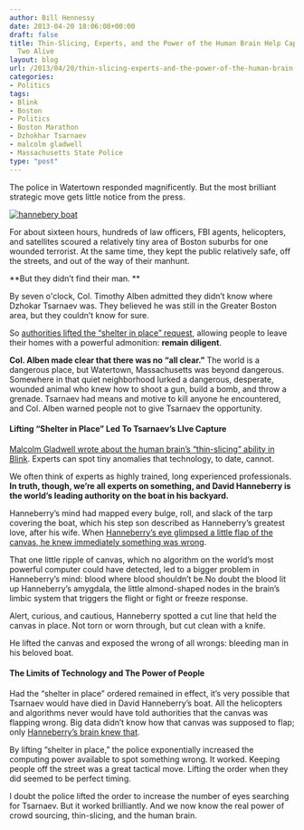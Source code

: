 ```yaml
---
author: Bill Hennessy
date: 2013-04-20 18:06:08+00:00
draft: false
title: Thin-Slicing, Experts, and the Power of the Human Brain Help Capture Suspect
  Two Alive
layout: blog
url: /2013/04/20/thin-slicing-experts-and-the-power-of-the-human-brain-capture-suspect-two-alive/
categories:
- Politics
tags:
- Blink
- Boston
- Politics
- Boston Marathon
- Dzhokhar Tsarnaev
- malcolm gladwell
- Massachusetts State Police
type: "post"
---
```


The police in Watertown responded magnificently. But the most brilliant strategic move gets little notice from the press.

[![hannebery boat](https://hennessysview.com/wp-content/uploads/2013/04/hannebery-boat_thumb.jpg)
](https://hennessysview.com/wp-content/uploads/2013/04/hannebery-boat.jpg)

For about sixteen hours, hundreds of law officers, FBI agents, helicopters, and satellites scoured a relatively tiny area of Boston suburbs for one wounded terrorist. At the same time, they kept the public relatively safe, off the streets, and out of the way of their manhunt. 

**But they didn’t find their man. **

By seven o'clock, Col. Timothy Alben admitted they didn’t know where Dzhokar Tsarnaev was. They believed he was still in the Greater Boston area, but they couldn’t know for sure. 

So [authorities lifted the “shelter in place” request](https://www.npr.org/2013/04/19/178010573/boston-lifts-citywide-shelter-in-place-orders), allowing people to leave their homes with a powerful admonition: **remain diligent**. 

**Col. Alben made clear that there was no “all clear.”** The world is a dangerous place, but Watertown, Massachusetts was beyond dangerous. Somewhere in that quiet neighborhood lurked a dangerous, desperate, wounded animal who knew how to shoot a gun, build a bomb, and throw a grenade. Tsarnaev had means and motive to kill anyone he encountered, and Col. Alben warned people not to give Tsarnaev the opportunity. 

#### Lifting “Shelter in Place” Led To Tsarnaev’s LIve Capture

[Malcolm Gladwell wrote about the human brain’s “thin-slicing” ability in Blink](https://www.amazon.com/gp/product/0316010669/ref=as_li_ss_tl?ie=UTF8&camp=1789&creative=390957&creativeASIN=0316010669&linkCode=as2&tag=hennesssview-20). Experts can spot tiny anomalies that technology, to date, cannot. 

We often think of experts as highly trained, long experienced professionals. **In truth, though, we’re all experts on something, and David Hanneberry is the world’s leading authority on the boat in his backyard.**

Hanneberry’s mind had mapped every bulge, roll, and slack of the tarp covering the boat, which his step son described as Hanneberry’s greatest love, after his wife. When [Hanneberry’s eye glimpsed a little flap of the canvas, he knew immediately something was wrong](https://now.msn.com/a-flapping-tarp-was-what-betrayed-the-location-of-boston-bombing-suspect-dzhokar-tsarnaev). 

That one little ripple of canvas, which no algorithm on the world’s most powerful computer could have detected, led to a bigger problem in Hanneberry’s mind: blood where blood shouldn’t be.No doubt the blood lit up Hanneberry’s amygdala, the little almond-shaped nodes in the brain’s limbic system that triggers the flight or fight or freeze response. 

Alert, curious, and cautious, Hanneberry spotted a cut line that held the canvas in place. Not torn or worn through, but cut clean with a knife.

He lifted the canvas and exposed the wrong of all wrongs: bleeding man in his beloved boat. 

#### The Limits of Technology and The Power of People

Had the “shelter in place” ordered remained in effect, it’s very possible that Tsarnaev would have died in David Hanneberry’s boat. All the helicopters and algorithms never would have told authorities that the canvas was flapping wrong. Big data didn’t know how that canvas was supposed to flap; only [Hanneberry’s brain knew that](https://abcnews.go.com/US/watertown-hero-david-henneberry-points-police-bomb-suspect/story?id=19004124).

By lifting “shelter in place,” the police exponentially increased the computing power available to spot something wrong. It worked. Keeping people off the street was a great tactical move. Lifting the order when they did seemed to be perfect timing. 

I doubt the police lifted the order to increase the number of eyes searching for Tsarnaev. But it worked brilliantly. And we now know the real power of crowd sourcing, thin-slicing, and the human brain. 
